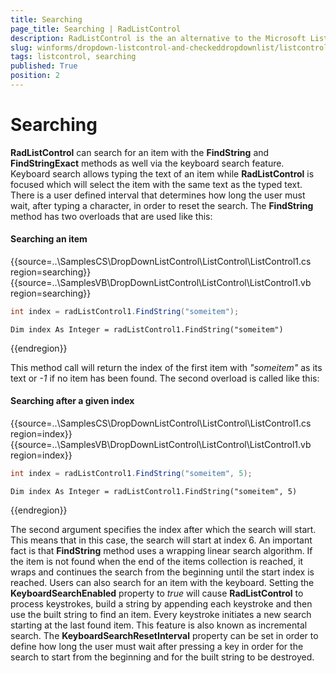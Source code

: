 ```yaml
---
title: Searching
page_title: Searching | RadListControl
description: RadListControl is the an alternative to the Microsoft ListBox control.
slug: winforms/dropdown-listcontrol-and-checkeddropdownlist/listcontrol/features/searching
tags: listcontrol, searching
published: True
position: 2  
---
```


# Searching

__RadListControl__ can search for an item with the __FindString__ and __FindStringExact__ methods as well via the keyboard search feature. Keyboard search allows typing the text of an item while __RadListControl__ is focused which will select the item with the same text as the typed text. There is a user defined interval that determines how long the user must wait, after typing a character, in order to reset the search. The __FindString__ method has two overloads that are used like this:

#### Searching an item

{{source=..\SamplesCS\DropDownListControl\ListControl\ListControl1.cs region=searching}} 
{{source=..\SamplesVB\DropDownListControl\ListControl\ListControl1.vb region=searching}} 

````C#
int index = radListControl1.FindString("someitem");

````
````VB.NET
Dim index As Integer = radListControl1.FindString("someitem")

````

{{endregion}} 
 
This method call will return the index of the first item with *"someitem"* as its text or *-1* if no item has been found. The second overload is called like this:

#### Searching after a given index

{{source=..\SamplesCS\DropDownListControl\ListControl\ListControl1.cs region=index}} 
{{source=..\SamplesVB\DropDownListControl\ListControl\ListControl1.vb region=index}} 

````C#
int index = radListControl1.FindString("someitem", 5);

````
````VB.NET
Dim index As Integer = radListControl1.FindString("someitem", 5)

````

{{endregion}} 
 
The second argument specifies the index after which the search will start. This means that in this case, the search will start at index 6. An important fact is that __FindString__ method uses a wrapping linear search algorithm. If the item is not found when the end of the items collection is reached, it wraps and continues the search from the beginning until the start index is reached. Users can also search for an item with the keyboard. Setting the __KeyboardSearchEnabled__ property to *true* will cause __RadListControl__ to process keystrokes, build a string by appending each keystroke and then use the built string to find an item. Every keystroke initiates a new search starting at the last found item. This feature is also known as incremental search. The __KeyboardSearchResetInterval__ property can be set in order to define how long the user must wait after pressing a key in order for the search to start from the beginning and for the built string to be destroyed. 
